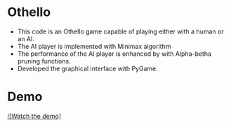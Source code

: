 # Othello
* This code is an Othello game capable of playing either with a human or an AI.
* The AI player is implemented with Minimax algorithm
* The performance of the AI player is enhanced by with Alpha-betha pruning functions.
* Developed the graphical interface with PyGame.

# Demo


[![Watch the demo]](https://github.com/taravatp/Othello/blob/main/demo.gif)
